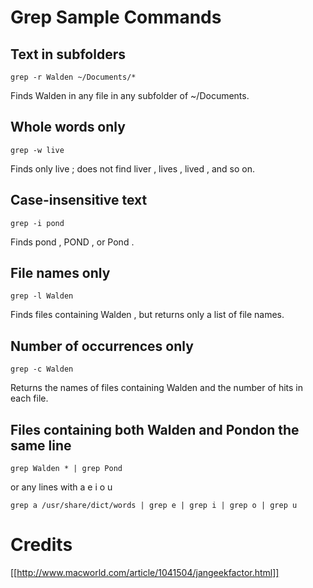 # Grep Sample Commands

## Text in subfolders	

`grep -r Walden ~/Documents/*`

Finds Walden in any file in any subfolder of ~/Documents. 

## Whole words only

`grep -w live`

Finds only live ; does not find liver , lives , lived , and so on.

## Case-insensitive text

`grep -i pond`

Finds pond , POND , or Pond .

## File names only

`grep -l Walden`

Finds files containing Walden , but returns only a list of file names.

## Number of occurrences only

`grep -c Walden`

Returns the names of files containing Walden and the number of hits in each file.

## Files containing both Walden and Pondon the same line

`grep Walden * | grep Pond`

or any lines with a e i o u

`grep a /usr/share/dict/words | grep e | grep i | grep o | grep u`

# Credits

[[http://www.macworld.com/article/1041504/jangeekfactor.html]]
